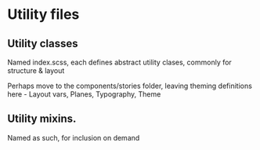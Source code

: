 # Utility files

## Utility classes
Named index.scss, each defines abstract utility clases, commonly for structure & layout

Perhaps move to the components/stories folder, leaving theming definitions here -
Layout vars, Planes, Typography, Theme

## Utility mixins.

Named as such, for inclusion on demand

